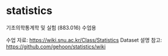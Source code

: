 # statistics
기초의학통계학 및 실험 (883.016) 수업용

수업 자료: https://wiki.snu.ac.kr/Class/Statistics
Dataset 설명 참고: https://github.com/gehoon/statistics/wiki
